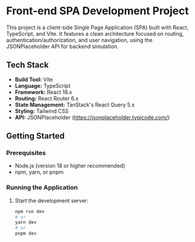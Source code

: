 # Front-end SPA Development Project

This project is a client-side Single Page Application (SPA) built with React, TypeScript, and Vite. It features a clean architecture focused on routing, authentication/authorization, and user navigation, using the JSONPlaceholder API for backend simulation.

## Tech Stack

- **Build Tool:** Vite
- **Language:** TypeScript
- **Framework:** React 18.x
- **Routing:** React Router 6.x
- **State Management:** TanStack's React Query 5.x
- **Styling:** Tailwind CSS
- **API:** JSONPlaceholder (https://jsonplaceholder.typicode.com/)

## Getting Started

### Prerequisites

- Node.js (version 18 or higher recommended)
- npm, yarn, or pnpm

### Running the Application

1.  Start the development server:
    ```bash
    npm run dev
    # or
    yarn dev
    # or
    pnpm dev
    ```
